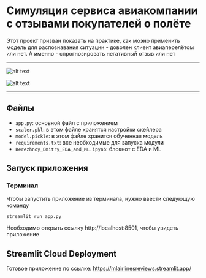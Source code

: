 # Симуляция сервиса авиакомпании с отзывами покупателей о полёте

Этот проект призван показать на практике, как моэно применить модель для распознавания 
ситуации - доволен клиент авиаперелётом или нет. А именно - спрогнозировать 
негативный отзыв или нет

---

![alt text]()

![alt text]()

---

## Файлы

- `app.py`: основной файл с приложением
- `scaler.pkl`: в этом файле хранятся настройки скейлера
- `model.pickle`: в этом файле хранится обученная модель
- `requirements.txt`: все необходимые для запуска модули
- `Berezhnoy_Dmitry_EDA_and_ML.ipynb`: блокнот с EDA и ML

## Запуск приложения

### Терминал

Чтобы запустить приложение из терминала, нужно ввести следующую команду

```shell
streamlit run app.py
```
Необходимо открыть ссылку http://localhost:8501, чтобы увидеть приложение

## Streamlit Cloud Deployment

Готовое приложение по ссылке: https://mlairlinesreviews.streamlit.app/
